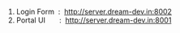 1. Login Form &nbsp;:&nbsp; http://server.dream-dev.in:8002<br>
2. Portal UI &nbsp;&nbsp;&nbsp;&nbsp;&nbsp;&nbsp;:&nbsp; http://server.dream-dev.in:8001
